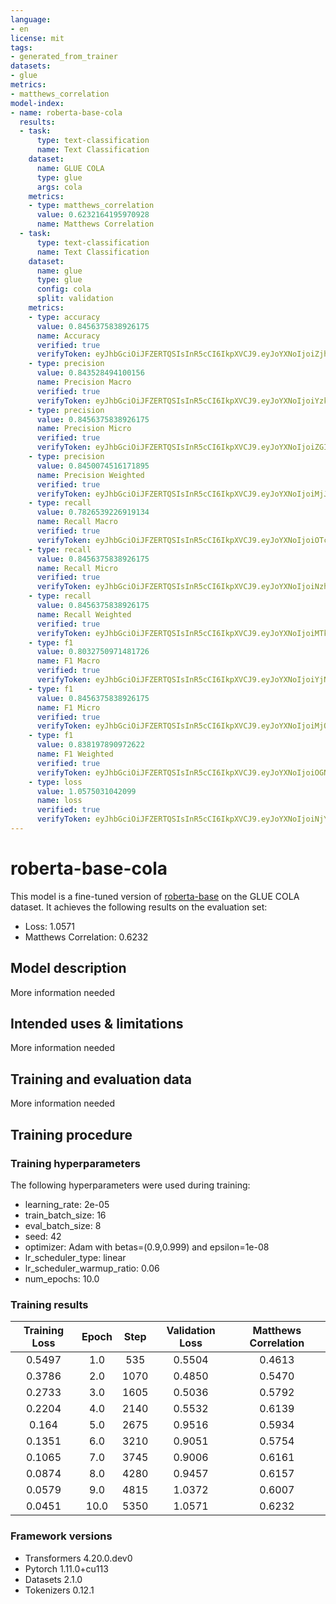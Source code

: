 ```yaml
---
language:
- en
license: mit
tags:
- generated_from_trainer
datasets:
- glue
metrics:
- matthews_correlation
model-index:
- name: roberta-base-cola
  results:
  - task:
      type: text-classification
      name: Text Classification
    dataset:
      name: GLUE COLA
      type: glue
      args: cola
    metrics:
    - type: matthews_correlation
      value: 0.6232164195970928
      name: Matthews Correlation
  - task:
      type: text-classification
      name: Text Classification
    dataset:
      name: glue
      type: glue
      config: cola
      split: validation
    metrics:
    - type: accuracy
      value: 0.8456375838926175
      name: Accuracy
      verified: true
      verifyToken: eyJhbGciOiJFZERTQSIsInR5cCI6IkpXVCJ9.eyJoYXNoIjoiZjhmNDQzMzM3ODExYjUzZDA0YjgxNGQxZTE5MGIwOGYzZDIxYjBmMzM3NWJhNTVjMTliYWM1MTNlZTQ3NDk0YyIsInZlcnNpb24iOjF9.pHFErdo8KYG7VgRCfmQnDo3ytNYuSlfBUujEGHD0_wIsHVsNffRPsdinIf-1BU3GzSnyoO3sXf_0M0h-Y3LVCg
    - type: precision
      value: 0.843528494100156
      name: Precision Macro
      verified: true
      verifyToken: eyJhbGciOiJFZERTQSIsInR5cCI6IkpXVCJ9.eyJoYXNoIjoiYzk3ZGViNTlhZmJkYTk3YTE5YjZiYjQ3NGMwM2QxNjA4ZTY4NjE0YzlmZDA4MjhhYmViY2U2MzI2NWZlNDUyZSIsInZlcnNpb24iOjF9.JREOHBP9mBJRjgF_Y_KpHQOcHcCoAzW3kUENn1pB5NLQHcFufn6vVastV06867fhIj5PGC8ZAfJYSvj-8oi3Ag
    - type: precision
      value: 0.8456375838926175
      name: Precision Micro
      verified: true
      verifyToken: eyJhbGciOiJFZERTQSIsInR5cCI6IkpXVCJ9.eyJoYXNoIjoiZGI4OTM5ZGRhYWI3MThlNTI1ZjlmYjliNDMxZDgyMGE2M2JlYzIxMzBmNmJjMjc4NGEwMGUyN2ExOGZjOGM3ZCIsInZlcnNpb24iOjF9.g3QKEc6pwxppQtwTVFspksNrFaFJvodaYGiOWDzfeYCL-33aEJiQN6zWq7_f1aDzExnKYmaY3TCAvDyfClrcCw
    - type: precision
      value: 0.8450074516171895
      name: Precision Weighted
      verified: true
      verifyToken: eyJhbGciOiJFZERTQSIsInR5cCI6IkpXVCJ9.eyJoYXNoIjoiMjJkZTFhM2NlMWQ2N2U1ZDAwNWRhODc4NGU4NmIxYWJjNmI3MjJjMGY2MmVhZDMwOTY1N2EwZjJiMzAyNWNkNiIsInZlcnNpb24iOjF9.ThxBlZmBvglRrH_-9Lq4jmix1Q0RlFG9nf1zrw4wfuoOwByhCALYdBLE2q4QNTnS06umezgx1RBSt9cggMx-BQ
    - type: recall
      value: 0.7826539226919134
      name: Recall Macro
      verified: true
      verifyToken: eyJhbGciOiJFZERTQSIsInR5cCI6IkpXVCJ9.eyJoYXNoIjoiOTcxZDVmYmQ4NGNkMWZlY2RhZTM0ODA3NGI0ODJjZmYzNjFjZDJiZDgyMGE1ZGIzNjZlY2MyMGJjZDdkNzI2YyIsInZlcnNpb24iOjF9.9hMSyd6qi3H2v_FVCf3W1_hlSYW-uYrZlEhPxifBPhSWqPPxohTRte2UcmWApXGrkRBKI09Nt0wN6aJqLir5AA
    - type: recall
      value: 0.8456375838926175
      name: Recall Micro
      verified: true
      verifyToken: eyJhbGciOiJFZERTQSIsInR5cCI6IkpXVCJ9.eyJoYXNoIjoiNzhkNjA4Y2EzMjcyZGYyMmZhMTU2OTY3MTA3MTIxYTFmMzcxYjBmMzY0NDcxMGRiZDRkODdjNjMwMmY0YjUwNCIsInZlcnNpb24iOjF9.gw2I2qqsukk1tdUwER84wTDKy3ZgVAAo9pIIdp4SFgqb1cY9tpkcme5tfA5TGmWEQEKo_5Aot_IkH0XmNOvoDQ
    - type: recall
      value: 0.8456375838926175
      name: Recall Weighted
      verified: true
      verifyToken: eyJhbGciOiJFZERTQSIsInR5cCI6IkpXVCJ9.eyJoYXNoIjoiMTk1NDMzOTQ0YjM2OWRkOTBmODEzMTIwMzVkMGMzNTM5MjkwMTVmNmI4YzVlMjkxNjU4MDQxYjY3MTYzNTZmYyIsInZlcnNpb24iOjF9.TH7SQ9c9A-MXRoprivGg3aHNeJ1e57S-n61-M4RU_DgoyoJPFQ4cQo4icQHnWt29WiY2TvSpqgFlNx8HNZUXDg
    - type: f1
      value: 0.8032750971481726
      name: F1 Macro
      verified: true
      verifyToken: eyJhbGciOiJFZERTQSIsInR5cCI6IkpXVCJ9.eyJoYXNoIjoiYjNiYWY5ZjMzMmEzN2M3MTE4YzMyYjE5Njc4ZTVjMjNjNWIwNTBkOGJmYzFkOGFhMTNkMmE3OTg2YjQ3YmZjNSIsInZlcnNpb24iOjF9.SOmEVhWy3JpdO0ZWbgL-FhdxbuCAZmRj44psK3ipMccssHU1ePKAFdrpArOMLomMfU7qLdYz0BhGusmA3JixBA
    - type: f1
      value: 0.8456375838926175
      name: F1 Micro
      verified: true
      verifyToken: eyJhbGciOiJFZERTQSIsInR5cCI6IkpXVCJ9.eyJoYXNoIjoiMjQ1MDVlNTczNWFjYzY3OWNkNTI5MmM2MGQ0NzBlMGNkOWRjZTY5YThkMmM3MjNlYjBmZTQ0YmQ1NjBlMTUyNiIsInZlcnNpb24iOjF9.oR6TJsIb5g44RhaWwq3ShS5jeK--o9Gn38dW7hccdsH03X2hj3OsE6tSjW5fftSFoeKqtK_wMojm_CWM-ZoCBg
    - type: f1
      value: 0.838197890972622
      name: F1 Weighted
      verified: true
      verifyToken: eyJhbGciOiJFZERTQSIsInR5cCI6IkpXVCJ9.eyJoYXNoIjoiOGNjYjZkZjQyNDJiYWI5NzE2NDk3NzEyMTdmY2VjMjM3NTgxZmJkNzQ4NDIyZjliMzVjMDJjNmIzMWJhMmRkZCIsInZlcnNpb24iOjF9.COJKE4ndKtnNseK4yIxpqeQqQmQ9N6ijv9F6GLkN1cX2r-t4GjD9OHwNd8akl2bB09eU4u97NcZNEb7HlpfdBg
    - type: loss
      value: 1.0575031042099
      name: loss
      verified: true
      verifyToken: eyJhbGciOiJFZERTQSIsInR5cCI6IkpXVCJ9.eyJoYXNoIjoiNjY4MTc2NjE4NzI0ZDUxOWUzZDFlZTgwNTA1NGY3ZDAzNjk2NWE5NmMzNGI1MTgyYWY0NDFhMDMxZmYxMDcyYiIsInZlcnNpb24iOjF9.UhKXZf7oLduFBfUJrOGTYdd_4gLoeRl9bSGmELkdxvZyJSG6sEkafgz2CoUW4huuEnMeY10ev-U5NOYNUBpuDQ
---
```


<!-- This model card has been generated automatically according to the information the Trainer had access to. You
should probably proofread and complete it, then remove this comment. -->

# roberta-base-cola

This model is a fine-tuned version of [roberta-base](https://huggingface.co/roberta-base) on the GLUE COLA dataset.
It achieves the following results on the evaluation set:
- Loss: 1.0571
- Matthews Correlation: 0.6232

## Model description

More information needed

## Intended uses & limitations

More information needed

## Training and evaluation data

More information needed

## Training procedure

### Training hyperparameters

The following hyperparameters were used during training:
- learning_rate: 2e-05
- train_batch_size: 16
- eval_batch_size: 8
- seed: 42
- optimizer: Adam with betas=(0.9,0.999) and epsilon=1e-08
- lr_scheduler_type: linear
- lr_scheduler_warmup_ratio: 0.06
- num_epochs: 10.0

### Training results

| Training Loss | Epoch | Step | Validation Loss | Matthews Correlation |
|:-------------:|:-----:|:----:|:---------------:|:--------------------:|
| 0.5497        | 1.0   | 535  | 0.5504          | 0.4613               |
| 0.3786        | 2.0   | 1070 | 0.4850          | 0.5470               |
| 0.2733        | 3.0   | 1605 | 0.5036          | 0.5792               |
| 0.2204        | 4.0   | 2140 | 0.5532          | 0.6139               |
| 0.164         | 5.0   | 2675 | 0.9516          | 0.5934               |
| 0.1351        | 6.0   | 3210 | 0.9051          | 0.5754               |
| 0.1065        | 7.0   | 3745 | 0.9006          | 0.6161               |
| 0.0874        | 8.0   | 4280 | 0.9457          | 0.6157               |
| 0.0579        | 9.0   | 4815 | 1.0372          | 0.6007               |
| 0.0451        | 10.0  | 5350 | 1.0571          | 0.6232               |


### Framework versions

- Transformers 4.20.0.dev0
- Pytorch 1.11.0+cu113
- Datasets 2.1.0
- Tokenizers 0.12.1
